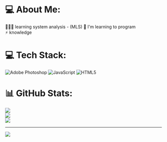 # 💻  About Me:
👨🏽‍💻 learning system analysis - (MLS)
🔭 I'm learning to program <br>⚡ knowledge

# 💻 Tech Stack:
![Adobe Photoshop](https://img.shields.io/badge/adobe%20photoshop-%2331A8FF.svg?style=plastic&logo=adobe%20photoshop&logoColor=white) ![JavaScript](https://img.shields.io/badge/javascript-%23323330.svg?style=plastic&logo=javascript&logoColor=%23F7DF1E) ![HTML5](https://img.shields.io/badge/html5-%23E34F26.svg?style=plastic&logo=html5&logoColor=white)
# 📊 GitHub Stats:
![](https://github-readme-stats.vercel.app/api?username=Jovem2b&theme=dark&hide_border=true&include_all_commits=false&count_private=false)<br/>
![](https://github-readme-streak-stats.herokuapp.com/?user=Jovem2b&theme=dark&hide_border=true)<br/>
![](https://github-readme-stats.vercel.app/api/top-langs/?username=Jovem2b&theme=dark&hide_border=true&include_all_commits=false&count_private=false&layout=compact)

---
[![](https://visitcount.itsvg.in/api?id=Jovem2b&icon=8&color=12)](https://visitcount.itsvg.in)

<!-- Proudly created with GPRM ( https://gprm.itsvg.in ) -->
